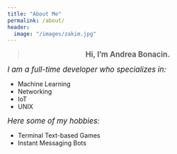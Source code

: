 ```yaml
---
title: "About Me"
permalink: /about/
header:
  image: "/images/zakim.jpg"
---
```


>**<center><big>Hi, I’m Andrea Bonacin.</big></center>**

*<big>I am a full-time developer who specializes in:</big>*

* Machine Learning
* Networking
* IoT
* UNIX

*<big>Here some of my hobbies:</big>*

* Terminal Text-based Games
* Instant Messaging Bots
